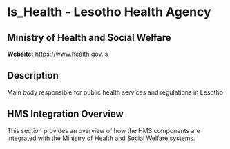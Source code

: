 # ls_Health - Lesotho Health Agency

## Ministry of Health and Social Welfare

**Website:** https://www.health.gov.ls

## Description

Main body responsible for public health services and regulations in Lesotho

## HMS Integration Overview

This section provides an overview of how the HMS components are integrated with the Ministry of Health and Social Welfare systems.
